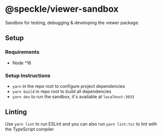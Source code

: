 # @speckle/viewer-sandbox

Sandbox for testing, debugging & developing the viewer package.

## Setup

### Requirements

- Node ^16

### Setup Instructions

- `yarn` in the repo root to configure project dependencies
- `yarn build` in repo root to build all dependencies
- `yarn dev` to run the sandbox, it's available at `localhost:3033`

## Linting

Use `yarn lint` to run ESLint and you can also run `yarn lint:tsc` to lint with the TypeScript compiler
